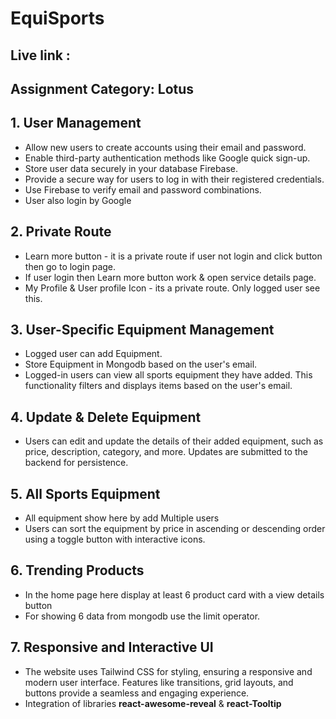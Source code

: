 # EquiSports

## Live link : 

## Assignment Category: Lotus


## 1. User Management

- Allow new users to create accounts using their email and password.
- Enable third-party authentication methods like Google quick sign-up.
- Store user data securely in your database Firebase.
- Provide a secure way for users to log in with their registered credentials.
- Use Firebase to verify email and password combinations.
- User also login by Google

## 2. Private Route

- Learn more button - it is a private route if user not login and click button then go to login page.
- If user login then Learn more button work & open service details page.
- My Profile & User profile Icon - its a private route. Only logged user see this.

## 3. User-Specific Equipment Management
- Logged user can add Equipment.
- Store Equipment in Mongodb based on the user's email.
- Logged-in users can view all sports equipment they have added. This functionality filters and displays items based on the user's email.

## 4. Update & Delete Equipment
- Users can edit and update the details of their added equipment, such as price, description, category, and more. Updates are submitted to the backend for persistence.

## 5. All Sports Equipment
- All equipment show here by add Multiple users
- Users can sort the equipment by price in ascending or descending order using a toggle button with interactive icons.

## 6. Trending Products
- In the home page here display at least 6 product card with a view details button
- For showing 6 data from mongodb use the limit operator.

## 7. Responsive and Interactive UI
- The website uses Tailwind CSS for styling, ensuring a responsive and modern user interface. Features like transitions, grid layouts, and buttons provide a seamless and engaging experience. 
- Integration of libraries <b>react-awesome-reveal</b> & <b>react-Tooltip</b>